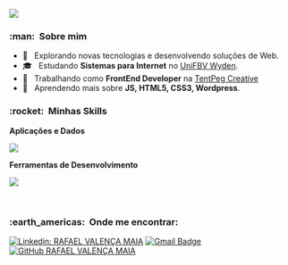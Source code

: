 
![](https://komarev.com/ghpvc/?username=rafvmaia&color=006bed)

<h3> :man: &nbsp;Sobre mim </h3>

- 🤔 &nbsp; Explorando novas tecnologias e desenvolvendo soluções de Web.
- 🎓 &nbsp; Estudando **Sistemas para Internet** no <a href="https://www.wyden.com.br/">UniFBV Wyden</a>.
- 💼 &nbsp; Trabalhando como **FrontEnd Developer** na <a href="https://www.tentpeg.orc">TentPeg Creative</a>
- 🌱 &nbsp; Aprendendo mais sobre **JS, HTML5, CSS3, Wordpress**.

<h3> :rocket: &nbsp;Minhas Skills </h3>

**Aplicações e Dados**


<p align="left">
  <a href="[https://estudiodesites.com.br](https://rafaelvalenca.tech)">
    <img src="https://skillicons.dev/icons?i=html,css,javascript" />
  </a>
</p>

**Ferramentas de Desenvolvimento**

  <p align="left">
  <a href="https://rafaelvalenca.tech">
    <img src="https://skillicons.dev/icons?i=figma,vscode" />
  </a>
</p>


<br/>

<h3> :earth_americas: &nbsp;Onde me encontrar: </h3> 

[![Linkedin: RAFAEL VALENÇA MAIA](https://img.shields.io/badge/-RAFVMAIA-blue?style=flat-square&logo=Linkedin&logoColor=white&link=https://www.linkedin.com/in/rafvmaia/)](https://www.linkedin.com/in/rafvmaia/)
[![Gmail Badge](https://img.shields.io/badge/-agenciaestudiodesites@gmail.com-006bed?style=flat-square&logo=Gmail&logoColor=white&link=mailto:agenciaestudiodesites@gmail.com)](mailto:agenciaestudiodesites@gmail.com)
[![GitHub RAFAEL VALENÇA MAIA]( https://img.shields.io/github/followers/rafvmaia?label=follow&style=social)]([LINK-DO-SEU-GITHUB](https://github.com/rafvmaia/))
